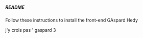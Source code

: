 ##### README #####

Follow these instructions to install the front-end
GAspard
Hedy

j'y crois pas '
gaspard 3
